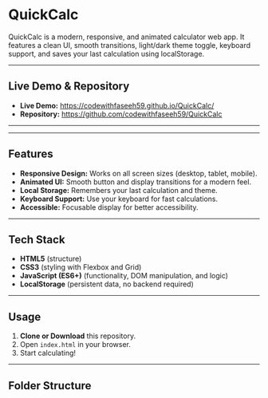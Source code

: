 # QuickCalc

QuickCalc is a modern, responsive, and animated calculator web app. It features a clean UI, smooth transitions, light/dark theme toggle, keyboard support, and saves your last calculation using localStorage.

---

## Live Demo & Repository

-   **Live Demo:** https://codewithfaseeh59.github.io/QuickCalc/
-   **Repository:** https://github.com/codewithfaseeh59/QuickCalc

---

---

## Features

-   **Responsive Design:** Works on all screen sizes (desktop, tablet, mobile).
-   **Animated UI:** Smooth button and display transitions for a modern feel.
-   **Local Storage:** Remembers your last calculation and theme.
-   **Keyboard Support:** Use your keyboard for fast calculations.
-   **Accessible:** Focusable display for better accessibility.

---

## Tech Stack

-   **HTML5** (structure)
-   **CSS3** (styling with Flexbox and Grid)
-   **JavaScript (ES6+)** (functionality, DOM manipulation, and logic)
-   **LocalStorage** (persistent data, no backend required)

---

## Usage

1.  **Clone or Download** this repository.
2.  Open `index.html` in your browser.
3.  Start calculating!

---

## Folder Structure